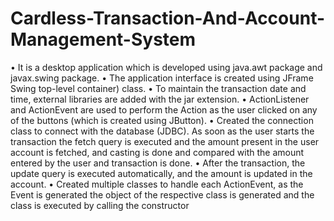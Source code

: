 # Cardless-Transaction-And-Account-Management-System
• It is a desktop application which is developed using java.awt package and javax.swing package.
• The application interface is created using JFrame Swing top-level container) class.
• To maintain the transaction date and time, external libraries are added with the jar extension.
• ActionListener and ActionEvent are used to perform the Action as the user clicked on any of the 
  buttons (which is created using JButton).
• Created the connection class to connect with the database (JDBC). As soon as the user starts 
  the transaction the fetch query is executed and the amount present in the user account is 
  fetched, and casting is done and compared with the amount entered by the user and transaction 
  is done.
• After the transaction, the update query is executed automatically, and the amount is updated in 
  the account.
• Created multiple classes to handle each ActionEvent, as the Event is generated the object of the 
  respective class is generated and the class is executed by calling the constructor
  
